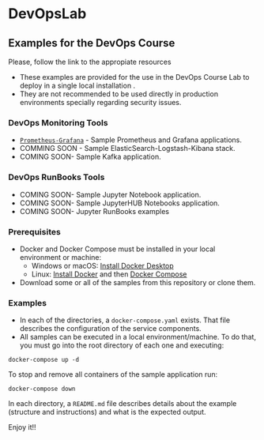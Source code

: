 # DevOpsLab
## Examples for the DevOps Course

Please, follow the link to the appropiate resources

- These examples are provided for the use in the DevOps Course Lab to deploy in a single local installation . 
- They are not recommended to be used directly in production environments specially regarding security issues.

### DevOps Monitoring Tools
- [`Prometheus-Grafana`](https://github.com/JuanLuisGozaloFdez/DevOpsLab/tree/main/prometheus-grafana) - Sample Prometheus and Grafana applications.
- COMMING SOON - Sample ElasticSearch-Logstash-Kibana stack.
- COMING SOON- Sample Kafka application.

### DevOps RunBooks Tools
- COMING SOON- Sample Jupyter Notebook application.
- COMING SOON- Sample JupyterHUB Notebooks application.
- COMING SOON- Jupyter RunBooks examples

### Prerequisites

- Docker and Docker Compose must be installed in your local environment or machine:
  - Windows or macOS:
    [Install Docker Desktop](https://www.docker.com/get-started)
  - Linux: [Install Docker](https://www.docker.com/get-started) and then
    [Docker Compose](https://github.com/docker/compose)
- Download some or all of the samples from this repository or clone them.

### Examples

- In each of the directories, a `docker-compose.yaml` exists. That file describes the configuration of the service components. 
- All samples can be executed in a local environment/machine. To do that, you must go into the root directory of each one and executing:

```console
docker-compose up -d
```
To stop and remove all containers of the sample application run:

```console
docker-compose down
```

In each directory, a `README.md` file describes details about the example (structure and instructions) and
what is the expected output.

Enjoy it!!

